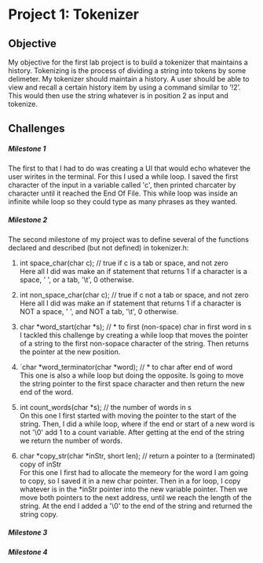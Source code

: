Project 1: Tokenizer
====================
## Objective

My objective for the first lab project is to build a tokenizer that maintains a history. Tokenizing is the process of dividing a string into tokens by some delimeter. My tokenizer should maintain a history. A user should be able to view and recall a certain history item by using a command similar to ’!2’. This would then use the string whatever is in position 2 as input and tokenize.

## Challenges

##### Milestone 1
The first to that I had to do was creating a UI that would echo whatever the user wirites in the terminal. For this I used a while loop. I saved the first character of the input in a variable called 'c', then printed charcater by character until it reached the End Of File. This while loop was inside an infinite while loop so they could type as many phrases as they wanted. 

##### Milestone 2
The second milestone of my project was to define several of the functions declared and described (but not defined) in tokenizer.h:

1. int space_char(char c); // true if c is a tab or space, and not zero <br/>Here all I did was make an if statement that returns 1 if a character is a space, ' ', or a tab, '\t', 0 otherwise.
    
2. int non_space_char(char c); // true if c not a tab or space, and not zero <br/>Here all I did was make an if statement that returns 1 if a character is NOT a space, ' ', and NOT a tab, '\t', 0 otherwise.

3. char *word_start(char *s); // * to first (non-space) char in first word in s <br/>I tackled this challenge by creating a while loop that moves the pointer of a string to the first non-sopace character of the string. Then returns the pointer at the new position.

4. `char *word_terminator(char *word); // * to char after end of word <br/>This one is also a while loop but doing the opposite. Is going to move the string pointer to the first space character and then return the new end of the word.

5. int count_words(char *s); // the number of words in s <br/>On this one I first started with moving the pointer to the start of the string. Then, I did a while loop, where if the end or start of a new word is not '\0' add 1 to a count variable. After getting at the end of the string we return the number of words.

6. char *copy_str(char *inStr, short len); // return a pointer to a (terminated) copy of inStr <br/>For this one I first had to allocate the memeory for the word I am going to copy, so I saved it in a new char pointer. Then in a for loop, I copy whatever is in the *inStr pointer into the new variable pointer. Then we move both pointers to the next address, until we reach the length of the string. At the end I added a '\0' to the end of the string and returned the string copy.

##### Milestone 3

##### Milestone 4

